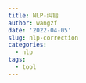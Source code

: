 ```yaml
---
title: NLP-纠错
author: wangzf
date: '2022-04-05'
slug: nlp-correction
categories:
  - nlp
tags:
  - tool
---
```



